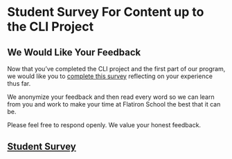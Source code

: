 # Student Survey For Content up to the CLI Project

## We Would Like Your Feedback

Now that you’ve completed the CLI project and the first part of our program, we
would like you to [complete this survey][survey] reflecting on your experience
thus far.

We anonymize your feedback and then read every word so we can learn from you and
work to make your time at Flatiron School the best that it can be.

Please feel free to respond openly. We value your honest feedback.

## [Student Survey][survey]

[survey]: https://flatironschoolforms.formstack.com/forms/student_survey?Discipline=Software%20Engineering
